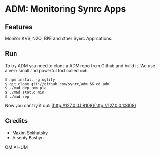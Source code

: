 ADM: Monitoring Synrc Apps
==========================

Features
--------

Monitor KVS, N2O, BPE and other Synrc Applications.

Run
---

To try ADM you need to clone a ADM repo from Github and build it.
We use a very small and powerful tool called `mad`:

    $ npm install -g uglify
    $ git clone git://github.com/synrc/adm && cd adm
    $ ./mad dep com pla
    $ ./mad static min
    $ ./mad rep

Now you can try it out: [http://127.0.0.1:8108](http://127.0.0.1:8108)

Credits
-------

* Maxim Sokhatsky
* Arseniy Bushyn

OM A HUM
